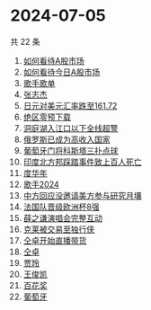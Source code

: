 # 2024-07-05

共 22 条

<!-- BEGIN -->
<!-- 最后更新时间 Fri Jul 05 2024 15:10:38 GMT+0800 (China Standard Time) -->

1. [如何看待A股市场](https://www.zhihu.com/search?q=%E5%A6%82%E4%BD%95%E7%9C%8B%E5%BE%85A%E8%82%A1%E5%B8%82%E5%9C%BA)
1. [如何看待今日A股市场](https://www.zhihu.com/search?q=%E5%A6%82%E4%BD%95%E7%9C%8B%E5%BE%85%E4%BB%8A%E6%97%A5A%E8%82%A1%E5%B8%82%E5%9C%BA)
1. [歌手歌单](https://www.zhihu.com/search?q=%E6%AD%8C%E6%89%8B%E6%AD%8C%E5%8D%95)
1. [张志杰](https://www.zhihu.com/search?q=%E5%BC%A0%E5%BF%97%E6%9D%B0)
1. [日元对美元汇率跌至161.72](https://www.zhihu.com/search?q=%E6%97%A5%E5%85%83%E5%AF%B9%E7%BE%8E%E5%85%83%E6%B1%87%E7%8E%87%E8%B7%8C%E8%87%B3161.72)
1. [绝区零预下载](https://www.zhihu.com/search?q=%E7%BB%9D%E5%8C%BA%E9%9B%B6%E9%A2%84%E4%B8%8B%E8%BD%BD)
1. [洞庭湖入江口以下全线超警](https://www.zhihu.com/search?q=%E6%B4%9E%E5%BA%AD%E6%B9%96%E5%85%A5%E6%B1%9F%E5%8F%A3%E4%BB%A5%E4%B8%8B%E5%85%A8%E7%BA%BF%E8%B6%85%E8%AD%A6)
1. [俄罗斯已成为高收入国家](https://www.zhihu.com/search?q=%E4%BF%84%E7%BD%97%E6%96%AF%E5%B7%B2%E6%88%90%E4%B8%BA%E9%AB%98%E6%94%B6%E5%85%A5%E5%9B%BD%E5%AE%B6)
1. [葡萄牙门将科斯塔三扑点球](https://www.zhihu.com/search?q=%E8%91%A1%E8%90%84%E7%89%99%E9%97%A8%E5%B0%86%E7%A7%91%E6%96%AF%E5%A1%94%E4%B8%89%E6%89%91%E7%82%B9%E7%90%83)
1. [印度北方邦踩踏事件致上百人死亡](https://www.zhihu.com/search?q=%E5%8D%B0%E5%BA%A6%E5%8C%97%E6%96%B9%E9%82%A6%E8%B8%A9%E8%B8%8F%E4%BA%8B%E4%BB%B6%E8%87%B4%E4%B8%8A%E7%99%BE%E4%BA%BA%E6%AD%BB%E4%BA%A1)
1. [度华年](https://www.zhihu.com/search?q=%E5%BA%A6%E5%8D%8E%E5%B9%B4)
1. [歌手2024](https://www.zhihu.com/search?q=%E6%AD%8C%E6%89%8B2024)
1. [中方回应没邀请美方参与研究月壤](https://www.zhihu.com/search?q=%E4%B8%AD%E6%96%B9%E5%9B%9E%E5%BA%94%E6%B2%A1%E9%82%80%E8%AF%B7%E7%BE%8E%E6%96%B9%E5%8F%82%E4%B8%8E%E7%A0%94%E7%A9%B6%E6%9C%88%E5%A3%A4)
1. [法国队晋级欧洲杯8强](https://www.zhihu.com/search?q=%E6%B3%95%E5%9B%BD%E9%98%9F%E6%99%8B%E7%BA%A7%E6%AC%A7%E6%B4%B2%E6%9D%AF8%E5%BC%BA)
1. [薛之谦演唱会完整互动](https://www.zhihu.com/search?q=%E8%96%9B%E4%B9%8B%E8%B0%A6%E6%BC%94%E5%94%B1%E4%BC%9A%E5%AE%8C%E6%95%B4%E4%BA%92%E5%8A%A8)
1. [克莱被交易至独行侠](https://www.zhihu.com/search?q=%E5%85%8B%E8%8E%B1%E8%A2%AB%E4%BA%A4%E6%98%93%E8%87%B3%E7%8B%AC%E8%A1%8C%E4%BE%A0)
1. [仝卓开始直播带货](https://www.zhihu.com/search?q=%E4%BB%9D%E5%8D%93%E5%BC%80%E5%A7%8B%E7%9B%B4%E6%92%AD%E5%B8%A6%E8%B4%A7)
1. [仝卓](https://www.zhihu.com/search?q=%E4%BB%9D%E5%8D%93)
1. [贾玲](https://www.zhihu.com/search?q=%E8%B4%BE%E7%8E%B2)
1. [王俊凯](https://www.zhihu.com/search?q=%E7%8E%8B%E4%BF%8A%E5%87%AF)
1. [百花奖](https://www.zhihu.com/search?q=%E7%99%BE%E8%8A%B1%E5%A5%96)
1. [葡萄牙](https://www.zhihu.com/search?q=%E8%91%A1%E8%90%84%E7%89%99)

<!-- END -->
